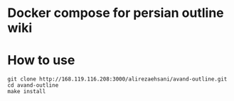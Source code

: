 # Docker compose for persian outline wiki

# How to use 

```
git clone http://168.119.116.208:3000/alirezaehsani/avand-outline.git
cd avand-outline
make install
```
